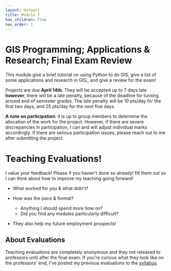 ```yaml
---
layout: default
title: Module 7
has_children: True
nav_order: 1
---
```


#  GIS Programming; Applications & Research; Final Exam Review   

This module give a brief tutorial on using Python to do GIS, give a list of some applications and research in GIS;, and give a review for the exam!

Projects are due **April 14th**.  They will be accepted up to 7 days late **however**, there will be a late penalty, because of the deadline for turning around end of semester grades. The late penalty will be 10 pts/day for the first two days, and 25 pts/day for the next five days.

**A note on participation**:  it is up to group members to determine the allocation of the work for the project.  However, if there are severe discrepancies in participation, I can and will adjust individual marks accordingly.  If there are serious participation issues, please reach out to me after submitting the project.


# Teaching Evaluations!

I value your feedback!  Please if you haven't done so already! fill them out so I can think about how to improve my teaching going forward!

* What worked for you & what didn't?
* How was the pace & format?
  * Anything I should spend more time on?
  * Did you find any modules particularly difficult?

* They also help my future employment prospects!


## About Evaluations

Teaching evaluations are completely anonymous and they not released to professors until after the final exam.  If you're curious what they look like on the professors' end, I've posted my previous evaluations to the [syllabus](https://geos270.github.io/Syllabus/#your-instructor). 
